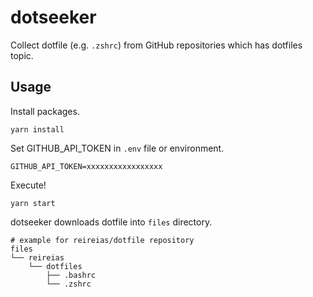 # dotseeker

Collect dotfile (e.g. `.zshrc`) from GitHub repositories which has dotfiles topic.

## Usage
Install packages.

```console
yarn install
```

Set GITHUB_API_TOKEN in `.env` file or environment.

```
GITHUB_API_TOKEN=xxxxxxxxxxxxxxxxx
```

Execute!

```console
yarn start
```

dotseeker downloads dotfile into `files` directory.

```
# example for reireias/dotfile repository
files
└── reireias
    └── dotfiles
        ├── .bashrc
        └── .zshrc
```
